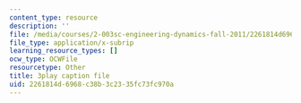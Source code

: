 ```yaml
---
content_type: resource
description: ''
file: /media/courses/2-003sc-engineering-dynamics-fall-2011/2261814d6968c38b3c2335fc73fc970a_cd8lDtAtJbE.srt
file_type: application/x-subrip
learning_resource_types: []
ocw_type: OCWFile
resourcetype: Other
title: 3play caption file
uid: 2261814d-6968-c38b-3c23-35fc73fc970a
---
```

